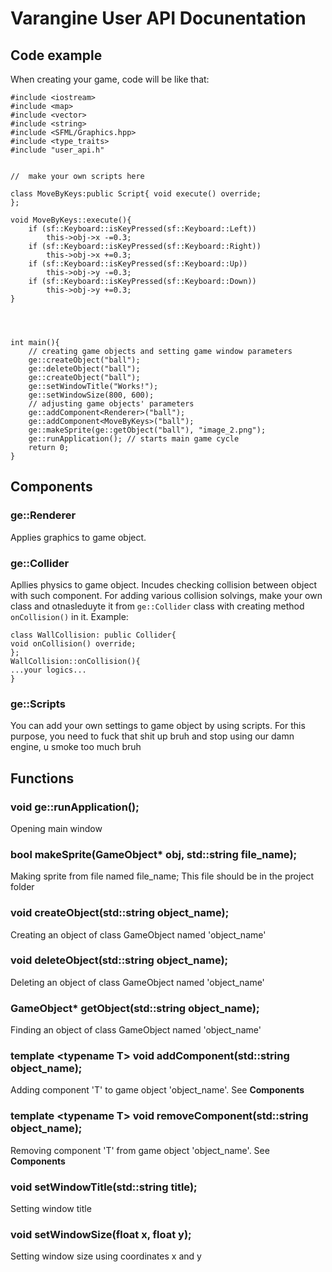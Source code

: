 # **Varangine** User API Docunentation
## Code example
When creating your game, code will be like that:
```
#include <iostream>
#include <map>
#include <vector>
#include <string>
#include <SFML/Graphics.hpp>
#include <type_traits>
#include "user_api.h"


//  make your own scripts here

class MoveByKeys:public Script{ void execute() override;
};

void MoveByKeys::execute(){
	if (sf::Keyboard::isKeyPressed(sf::Keyboard::Left))
		this->obj->x -=0.3;
	if (sf::Keyboard::isKeyPressed(sf::Keyboard::Right))
		this->obj->x +=0.3;
	if (sf::Keyboard::isKeyPressed(sf::Keyboard::Up))
		this->obj->y -=0.3;
	if (sf::Keyboard::isKeyPressed(sf::Keyboard::Down))
		this->obj->y +=0.3;
}




int main(){
    // creating game objects and setting game window parameters
	ge::createObject("ball");
	ge::deleteObject("ball");
	ge::createObject("ball");
	ge::setWindowTitle("Works!"); 
	ge::setWindowSize(800, 600);  
	// adjusting game objects' parameters
	ge::addComponent<Renderer>("ball"); 
	ge::addComponent<MoveByKeys>("ball");
	ge::makeSprite(ge::getObject("ball"), "image_2.png");
	ge::runApplication(); // starts main game cycle
	return 0;
}
```
## Components
### ge::Renderer
Applies graphics to game object. 
### ge::Collider
Apllies physics to game object. Incudes checking collision between object with such component.
For adding various collision solvings, make your own class and otnasleduyte it from `ge::Collider` class with creating method `onCollision()` in it.
Example:
```
class WallCollision: public Collider{ 
void onCollision() override;
};
WallCollision::onCollision(){
...your logics...
}
```
### ge::Scripts
You can add your own settings to game object by using scripts.
For this purpose, you need to fuck that shit up bruh and stop using our damn engine, u smoke too much bruh
## Functions
### void ge::runApplication(); 
Opening main window

### bool makeSprite(GameObject* obj, std::string file_name);
Making sprite from file named file_name; This file should be in the project folder

### void createObject(std::string object_name);
Creating an object of class GameObject named 'object_name'

### void deleteObject(std::string object_name);
Deleting an object of class GameObject named 'object_name'

### GameObject* getObject(std::string object_name);
Finding an object of class GameObject named 'object_name'

### template <**typename T> void addComponent(std::string object_name);**
Adding component 'T' to game object 'object_name'. See **Components**
	
### template <**typename T> void removeComponent(std::string object_name);**
Removing component 'T' from game object 'object_name'. See **Components**
	
### void setWindowTitle(std::string title);
Setting window title 

### void setWindowSize(float x, float y);
Setting window size using coordinates x and y



